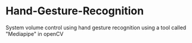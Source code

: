 # Hand-Gesture-Recognition
System volume control using hand gesture recognition using a tool called "Mediapipe" in openCV
